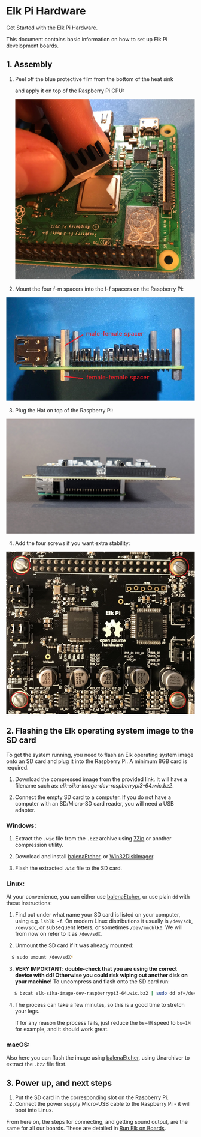# Elk Pi Hardware

Get Started with the Elk Pi Hardware.

This document contains basic information on how to set up Elk Pi development boards.

## 1. Assembly

1. Peel off the blue protective film from the bottom of the heat sink

   and apply it on top of the Raspberry Pi CPU:

   ![Figure 1](illustrations/datasheet_images/image25.jpg)

2. Mount the four f-m spacers into the f-f spacers on the Raspberry Pi:

![Figure 2](illustrations/elk_pi_assembly_step_1.png)

3. Plug the Hat on top of the Raspberry Pi:

![Figure 3](illustrations/datasheet_images/image17.jpg)

4. Add the four screws if you want extra stability:

![Figure 4](illustrations/datasheet_images/image26.jpg)

## 2. Flashing the Elk operating system image to the SD card

To get the system running, you need to flash an Elk operating system image onto an SD card and plug it into the Raspberry Pi. A minimum 8GB card is required.

1. Download the compressed image from the provided link. It will have a filename such as: *elk-sika-image-dev-raspberrypi3-64.wic.bz2*.

2. Connect the empty SD card to a computer. If you do not have a computer with an SD/Micro-SD card reader, you will need a USB adapter.

### Windows:

   1. Extract the `.wic` file from the `.bz2` archive using [7Zip](https://www.7-zip.org/download.html) or another compression utility.

   2. Download and install [balenaEtcher](https://www.balena.io/etcher/), or [Win32DiskImager](https://www.raspberrypi.org/downloads/).
   
   3. Flash the extracted `.wic` file to the SD card.

### Linux:
At your convenience, you can either use [balenaEtcher](https://www.balena.io/etcher/), or use plain `dd` with these instructions:

   1. Find out under what name your SD card is listed on your computer, using e.g. `lsblk -f`. On modern Linux distributions it usually is `/dev/sdb`, `/dev/sdc`, or subsequent letters, or sometimes `/dev/mmcblk0`. We will from now on refer to it as `/dev/sdX`.
   
   2. Unmount the SD card if it was already mounted:

   ```bash
     $ sudo umount /dev/sdX*
   ```

   3. **VERY IMPORTANT: double-check that you are using the correct device with dd! Otherwise you could risk wiping out another disk on your machine!** To uncompress and flash onto the SD card run:
      
   ```bash
      $ bzcat elk-sika-image-dev-raspberrypi3-64.wic.bz2 | sudo dd of=/dev/sdX bs=4M status=progress && sync
   ```


   4. The process can take a few minutes, so this is a good time to stretch your legs.

      If for any reason the process fails, just reduce the `bs=4M` speed to `bs=1M` for example, and it should work great.

### macOS:

   Also here you can flash the image using [balenaEtcher](https://www.balena.io/etcher/), using Unarchiver to extract the `.bz2` file first.

## 3. Power up, and next steps

1. Put the SD card in the corresponding slot on the Raspberry Pi.
2. Connect the power supply Micro-USB cable to the Raspberry Pi - it will boot into Linux.

From here on, the steps for connecting, and getting sound output, are the same for all our boards. These are detailed in [Run Elk on Boards](run_elk_on_boards.md).
